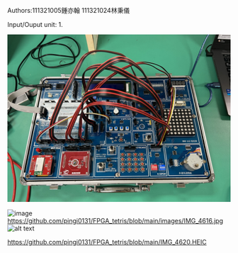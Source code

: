 

Authors:111321005鍾亦翰 111321024林秉儀

Input/Ouput unit:
1.

![My Image](images/IMG_4616.jpg)

![image]([IMG_4618.HEIC](https://github.com/pingi0131/FPGA_tetris/blob/main/images/IMG_4616.jpg))
https://github.com/pingi0131/FPGA_tetris/blob/main/images/IMG_4616.jpg
![alt text]([https://github.com/[username]/[reponame]/blob/[branch]/image.jpg](https://github.com/pingi0131/FPGA_tetris/blob/main/IMG_4620.HEIC)?raw=true)

https://github.com/pingi0131/FPGA_tetris/blob/main/IMG_4620.HEIC
